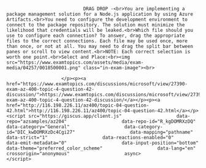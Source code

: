 <p class="card-text">
							
								DRAG DROP -<br>You are implementing a package management solution for a Node.js application by using Azure Artifacts.<br>You need to configure the development environment to connect to the package repository. The solution must minimize the likelihood that credentials will be leaked.<br>Which file should you use to configure each connection? To answer, drag the appropriate files to the correct connections. Each file may be used once, more than once, or not at all. You may need to drag the split bar between panes or scroll to view content.<br>NOTE: Each correct selection is worth one point.<br>Select and Place:<br><img src="https://www.examtopics.com/assets/media/exam-media/04257/0018500001.png" class="in-exam-image"><br>
							
						</p><p><a href="https://www.examtopics.com/discussions/microsoft/view/27390-exam-az-400-topic-4-question-42-discussion/">https://www.examtopics.com/discussions/microsoft/view/27390-exam-az-400-topic-4-question-42-discussion/</a></p><p><a href="http://116.198.226.11/az400/topic-04-question-42.html">http://116.198.226.11/az400/topic-04-question-42.html</a></p><script src="https://giscus.app/client.js"                    data-repo="azsamples/az204"                    data-repo-id="R_kgDOMRXzDQ"                    data-category="General"                    data-category-id="DIC_kwDOMRXzDc4Cgi27"                    data-mapping="pathname"                    data-strict="1"                    data-reactions-enabled="0"                    data-emit-metadata="0"                    data-input-position="bottom"                    data-theme="preferred_color_scheme"                    data-lang="en"                    crossorigin="anonymous"                    async>                    </script>